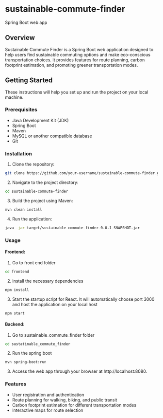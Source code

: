 # sustainable-commute-finder
Spring Boot web app

## Overview
Sustainable Commute Finder is a Spring Boot web application designed to help users find sustainable commuting options and make eco-conscious transportation choices. It provides features for route planning, carbon footprint estimation, and promoting greener transportation modes.

## Getting Started
These instructions will help you set up and run the project on your local machine.

### Prerequisites
- Java Development Kit (JDK)
- Spring Boot
- Maven
- MySQL or another compatible database
- Git

### Installation
1. Clone the repository:

```bash
git clone https://github.com/your-username/sustainable-commute-finder.git
```

2. Navigate to the project directory:
```bash
cd sustainable-commute-finder
```

3. Build the project using Maven:
```bash
mvn clean install
```

4. Run the application:
```bash
java -jar target/sustainable-commute-finder-0.0.1-SNAPSHOT.jar
```

### Usage

#### Frontend:
1. Go to front end folder
```bash
cd frontend
```

2. Install the necessary dependencies
```bash
npm install
```

3. Start the startup script for React. It will automatically choose port 3000 and host the application on your local host
```bash
npm start
```

#### Backend:
1. Go to sustainable_commute_finder folder
```bash
cd sustatinable_commute_finder
```
2. Run the spring boot
```bash
mvn spring-boot:run
```

3. Access the web app through your browser at http://localhost:8080.


### Features
- User registration and authentication
- Route planning for walking, biking, and public transit
- Carbon footprint estimation for different transportation modes
- Interactive maps for route selection

